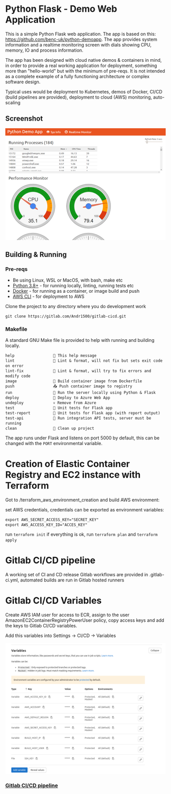 # Python Flask - Demo Web Application

This is a simple Python Flask web application. The app is based on this: https://github.com/benc-uk/python-demoapp. The app provides system information and a realtime monitoring screen with dials showing CPU, memory, IO and process information.

The app has been designed with cloud native demos & containers in mind, in order to provide a real working application for deployment, something more than "hello-world" but with the minimum of pre-reqs. It is not intended as a complete example of a fully functioning architecture or complex software design.

Typical uses would be deployment to Kubernetes, demos of Docker, CI/CD (build pipelines are provided), deployment to cloud (AWS) monitoring, auto-scaling

## Screenshot

![screen](images/python_flask_app.png)


## Building & Running

### Pre-reqs

- Be using Linux, WSL or MacOS, with bash, make etc
- [Python 3.8+](https://www.python.org/downloads/) - for running locally, linting, running tests etc
- [Docker](https://docs.docker.com/get-docker/) - for running as a container, or image build and push
- [AWS CLI](https://docs.aws.amazon.com/cli/latest/userguide/getting-started-install.html) - for deployment to AWS

Clone the project to any directory where you do development work

```
git clone https://gitlab.com/Andr1500/gitlab-cicd.git
```

### Makefile

A standard GNU Make file is provided to help with running and building locally.

```text
help                 💬 This help message
lint                 🔎 Lint & format, will not fix but sets exit code on error
lint-fix             📜 Lint & format, will try to fix errors and modify code
image                🔨 Build container image from Dockerfile
push                 📤 Push container image to registry
run                  🏃 Run the server locally using Python & Flask
deploy               🚀 Deploy to Azure Web App
undeploy             💀 Remove from Azure
test                 🎯 Unit tests for Flask app
test-report          🎯 Unit tests for Flask app (with report output)
test-api             🚦 Run integration API tests, server must be running
clean                🧹 Clean up project
```

The app runs under Flask and listens on port 5000 by default, this can be changed with the `PORT` environmental variable.

# Creation of Elastic Container Registry and EC2 instance with Terraform

Got to /terraform_aws_environment_creation and build AWS environment:

set AWS credentials, credentials can be exported as environment variables:
```
export AWS_SECRET_ACCESS_KEY="SECRET_KEY"
export AWS_ACCESS_KEY_ID="ACCES_KEY"
```
run ```terraform init```
if everything is ok, run ```terraform plan``` and ```terraform apply```


# Gitlab CI/CD pipeline

A working set of CI and CD release Gitlab workflows are provided in .gitlab-ci.yml, automated builds are run in Gitlab hosted runners

# Gitlab CI/CD Variables

Create AWS IAM user for access to ECR, assign to the user AmazonEC2ContainerRegistryPowerUser policy, copy
access keys and add the keys to Gitlab CI/CD variables.

Add this variables into Settings -> CI/CD -> Variables

![Gitlab CI/CD Variables](images/gitlab_cicd_variables.png)

### [Gitlab CI/CD pipeline](https://gitlab.com/Andr1500/gitlab-cicd/-/pipelines)
